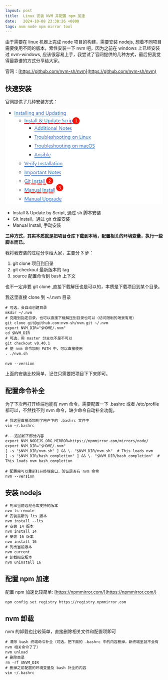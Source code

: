 ```yaml
---
layout: post
title:  Linux 安装 NVM 并配置 npm 加速
date:   2024-10-08 23:38:26 +0800
tags: nvm node npm mirror tool
---
```


由于需要在 linux 机器上完成 node 项目的构建，需要安装 nodejs, 想着不同项目需要使用不同的版本，索性安装一下 nvm 吧，因为之前在 windows 上已经安装过 nvm-windows, 应该很容易上手，我尝试了官网提供的几种方式，最后把我觉得最靠谱的方式分享给大家。



官网：[https://github.com/nvm-sh/nvm](https://github.com/nvm-sh/nvm)



## 快速安装



官网提供了几种安装方式：



![](https://raw.githubusercontent.com/Chinaxiang/notepic/main/2024/20241010073011.png)





- Install & Update by Script, 通过 sh 脚本安装
- Git Install，通过 git 仓库安装
- Manual Install, 手动安装



**三种方式，其实本质就是把项目仓库下载到本地，配置相关的环境变量，执行一些脚本而已。**



我将我安装的过程分享给大家，主要分 3 步：



1. git clone 项目到目录
2. git checkout 最新版本的 tag 
3. source 配置命令到 bash 上下文



也不一定非要 git clone ,直接下载解压也是可以的，本质是下载项目到某个目录。



我这里直接 clone 到 ~/.nvm 目录



```
# 可选，会自动创建目录
mkdir ~/.nvm
# 克隆到指定目录，也可以直接下载解压到目录也可以（访问限制的场景有用）
git clone git@github.com:nvm-sh/nvm.git ~/.nvm
export NVM_DIR="$HOME/.nvm"
cd $NVM_DIR
# 可选，用 master 分支也不是不可以
git checkout v0.40.1
# 使 nvm 命令加到 PATH 中，可以直接使用
. ./nvm.sh

nvm --version
```



上面的安装比较简单，记住只需要把项目下下来即可。



## 配置命令补全



为了下次再打开终端也能有 nvm 命令，需要配置一下 .bashrc 或者 /etc/profile 都可以，不然找不到 nvm 命令，缺少命令自动补全功能。



```
# 我这里直接添加到了用户下的 .bashrc 文件中
vim ~/.bashrc

#...追加如下部分内容
export NVM_NODEJS_ORG_MIRROR=https://npmmirror.com/mirrors/node/
export NVM_DIR="$HOME/.nvm"
[ -s "$NVM_DIR/nvm.sh" ] && \. "$NVM_DIR/nvm.sh"  # This loads nvm
[ -s "$NVM_DIR/bash_completion" ] && \. "$NVM_DIR/bash_completion"  # This loads nvm bash_completion

# 配置完可以重新打开终端窗口，验证是否有 nvm 命令
nvm --version
```



## 安装 nodejs



```
# 列出当前远程仓库支持的版本
nvm ls-remote
# 安装最新的 lts 版本
nvm install --lts
# 安装 14 版本
nvm install 14
# 安装 16 版本
nvm install 16
# 列出当前版本
nvm current
# 卸载指定版本
nvm uninstall 16
```



## 配置 npm 加速



配置 npm 加速比较简单: [https://npmmirror.com/](https://npmmirror.com/)



```
npm config set registry https://registry.npmmirror.com
```



## nvm 卸载



nvm 的卸载也比较简单，直接删除相关文件和配置项即可



```
# 清除 bash 终端命令补全（可选，把下面的 .bashrc 中的内容删掉，新终端里就不会有 nvm 相关命令了了）
nvm unload
# 删除目录
rm -rf $NVM_DIR
# 删掉之前配置的环境变量及 bash 补全的内容
vim ~/.bashrc
```